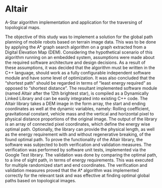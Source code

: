 # Altair
A-Star algorithm implementation and application for the traversing of topological maps.

The objective of this study was to implement a solution for the global path planning of mobile robots based on terrain image data. This was to be done by applying the A* graph search algorithm on a graph extracted from a Digital Elevation Map (DEM).
Considering the hypothetical scenario of this algorithm running on an embedded system, assumptions were made about the required software architecture and design decisions.
As a result of these assumptions, it was decided that the algorithm must be written in the C++ language, should work as a fully configurable independent software module and have some level of optimization. It was also concluded that the “shortest path” should be regarded in terms of “least energy required” as opposed to “shortest distance”.
The resultant implemented software module (named Altair after the 12th brightest star), is compiled as a Dynamically Linked Library and can be easily integrated into existing C++ code. The Altair library takes a DEM image in the form array, the start and ending coordinates as well at the dynamic variables, namely:  Rolling coefficient, gravitational constant, vehicle mass and the vertical and horizontal pixel to physical distance proportions of the original image. The output of the library is an array of connected pixel coordinates, which define the energy wise optimal path. Optionally, the library can provide the physical length, as well as the energy requirement with and without regenerative breaking, of the found optimal path.
To prove the functionality of the Altair library, the software was subjected to both verification and validation measures. The verification was performed by software unit tests, implemented via the Google Test library. The validation was done by comparing the optimal path, to a line of sight path, in terms of energy requirements. This was executed for multiple randomized start and end coordinates.
The verification and validation measures proved that the A* algorithm was implemented correctly for the relevant task and was effective at finding optimal global paths based on topological images.

